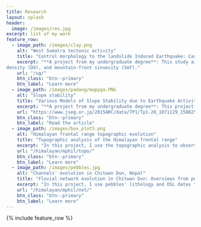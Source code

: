 ```yaml
---
title: Research
layout: splash
header:
  image: /images/res.jpg
excerpt: list of my work
feature_row:
  - image_path: /images/clay.png
    alt: "West Sumatra tectonic activity"
    title: "Control morphology to the landslide Induced Earthquake: Case Study Padang Pariaman, Sumatra"
    excerpt: "**A project from my undergraduate degree**: This study aims to identify the level of tectonic activity in Padang Pariaman, West Sumatra by morphotectonic index analysis such as ; the stream-gradient index(SL), drainage basin asymmetry (Af), valley floor width–valley height ratio (Vf), drainage
density (Dd), and mountain-front sinuosity (Smf)."
    url: "/ug/"
    btn_class: "btn--primary"
    btn_label: "Learn more"
  - image_path: /images/padang/mappga.PNG
    alt: "Slope stability"
    title: "Various Models of Slope Stability due to Earthquake Activity in Gunung Tigo, Padang Pariaman, West Sumatera, Indonesia"
    excerpt: "**A project from my undergraduate degree**: This project aims to observe the relation between earthquake induced *Peak Ground Acceleration* and the safety factor of a slope."
    url: "https://www.jseg.or.jp/2015ARC/data/TP1/Tp1-28_1071129_1508254.pdf"
    btn_class: "btn--primary"
    btn_label: "Read the article"
  - image_path: /images/box_plot5.png
    alt: "Himalayan frontal range topographic evolution"
    title: "Topographic analysis of the Himalayan frontal range"
    excerpt: "In this project, I use the topographic analysis to observe and infer thrust fold topographic evolution modulated by lateral rock advection in the frontal Himalaya."
    url: "/himalayan/mphil/topo/"
    btn_class: "btn--primary"
    btn_label: "Learn more"
  - image_path: /images/pebbles.jpg
    alt: "Channels' evolution in Chitwan Dun, Nepal"
    title: "Fluvial network evolution in Chitwan Dun: Overviews from pebbles' lithology and OSL dates"
    excerpt: "In this project, I use pebbles' lithology and OSL dates to infer thrust fold evolution in the frontal Himalaya."
    url: "/himalayan/mphil/net/"
    btn_class: "btn--primary"
    btn_label: "Learn more"  
---
```


{% include feature_row %}
